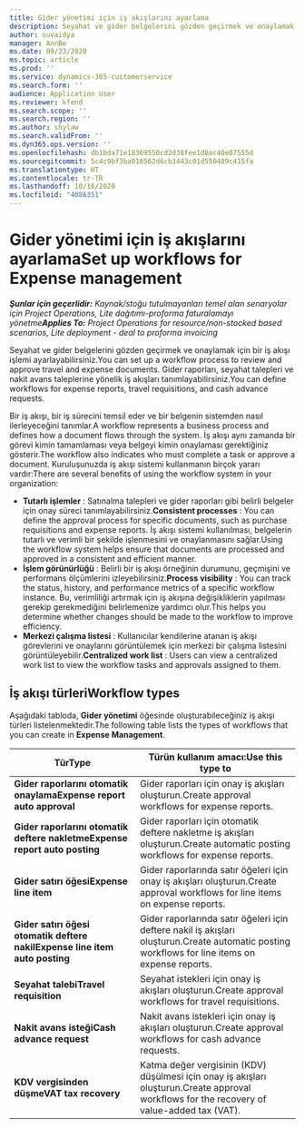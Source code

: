 ```yaml
---
title: Gider yönetimi için iş akışlarını ayarlama
description: Seyahat ve gider belgelerini gözden geçirmek ve onaylamak için kullanılan bir iş akışı işlemi ayarlayabilirsiniz.
author: suvaidya
manager: AnnBe
ms.date: 09/23/2020
ms.topic: article
ms.prod: ''
ms.service: dynamics-365-customerservice
ms.search.form: ''
audience: Application User
ms.reviewer: kfend
ms.search.scope: ''
ms.search.region: ''
ms.author: shylaw
ms.search.validFrom: ''
ms.dyn365.ops.version: ''
ms.openlocfilehash: db1bda71e18369550cd2d38fee1d0ac40e07555d
ms.sourcegitcommit: 5c4c9bf3ba018562d6cb3443c01d550489c415fa
ms.translationtype: HT
ms.contentlocale: tr-TR
ms.lasthandoff: 10/16/2020
ms.locfileid: "4086351"
---
```

# <a name="set-up-workflows-for-expense-management"></a><span data-ttu-id="91cbe-103">Gider yönetimi için iş akışlarını ayarlama</span><span class="sxs-lookup"><span data-stu-id="91cbe-103">Set up workflows for Expense management</span></span>

<span data-ttu-id="91cbe-104">_**Şunlar için geçerlidir:** Kaynak/stoğu tutulmayanları temel alan senaryolar için Project Operations, Lite dağıtımı-proforma faturalamayı yönetme_</span><span class="sxs-lookup"><span data-stu-id="91cbe-104">_**Applies To:** Project Operations for resource/non-stocked based scenarios, Lite deployment - deal to proforma invoicing_</span></span>

<span data-ttu-id="91cbe-105">Seyahat ve gider belgelerini gözden geçirmek ve onaylamak için bir iş akışı işlemi ayarlayabilirsiniz.</span><span class="sxs-lookup"><span data-stu-id="91cbe-105">You can set up a workflow process to review and approve travel and expense documents.</span></span> <span data-ttu-id="91cbe-106">Gider raporları, seyahat talepleri ve nakit avans taleplerine yönelik iş akışları tanımlayabilirsiniz.</span><span class="sxs-lookup"><span data-stu-id="91cbe-106">You can define workflows for expense reports, travel requisitions, and cash advance requests.</span></span>

<span data-ttu-id="91cbe-107">Bir iş akışı, bir iş sürecini temsil eder ve bir belgenin sistemden nasıl ilerleyeceğini tanımlar.</span><span class="sxs-lookup"><span data-stu-id="91cbe-107">A workflow represents a business process and defines how a document flows through the system.</span></span> <span data-ttu-id="91cbe-108">İş akışı aynı zamanda bir görevi kimin tamamlaması veya belgeyi kimin onaylaması gerektiğiniz gösterir.</span><span class="sxs-lookup"><span data-stu-id="91cbe-108">The workflow also indicates who must complete a task or approve a document.</span></span> <span data-ttu-id="91cbe-109">Kuruluşunuzda iş akışı sistemi kullanmanın birçok yararı vardır:</span><span class="sxs-lookup"><span data-stu-id="91cbe-109">There are several benefits of using the workflow system in your organization:</span></span>

- <span data-ttu-id="91cbe-110">**Tutarlı işlemler** : Satınalma talepleri ve gider raporları gibi belirli belgeler için onay süreci tanımlayabilirsiniz.</span><span class="sxs-lookup"><span data-stu-id="91cbe-110">**Consistent processes** : You can define the approval process for specific documents, such as purchase requisitions and expense reports.</span></span> <span data-ttu-id="91cbe-111">İş akışı sistemi kullanılması, belgelerin tutarlı ve verimli bir şekilde işlenmesini ve onaylanmasını sağlar.</span><span class="sxs-lookup"><span data-stu-id="91cbe-111">Using the workflow system helps ensure that documents are processed and approved in a consistent and efficient manner.</span></span>
- <span data-ttu-id="91cbe-112">**İşlem görünürlüğü** : Belirli bir iş akışı örneğinin durumunu, geçmişini ve performans ölçümlerini izleyebilirsiniz.</span><span class="sxs-lookup"><span data-stu-id="91cbe-112">**Process visibility** : You can track the status, history, and performance metrics of a specific workflow instance.</span></span> <span data-ttu-id="91cbe-113">Bu, verimliliği artırmak için iş akışına değişikliklerin yapılması gerekip gerekmediğini belirlemenize yardımcı olur.</span><span class="sxs-lookup"><span data-stu-id="91cbe-113">This helps you determine whether changes should be made to the workflow to improve efficiency.</span></span>
- <span data-ttu-id="91cbe-114">**Merkezi çalışma listesi** : Kullanıcılar kendilerine atanan iş akışı görevlerini ve onaylarını görüntülemek için merkezi bir çalışma listesini görüntüleyebilir.</span><span class="sxs-lookup"><span data-stu-id="91cbe-114">**Centralized work list** : Users can view a centralized work list to view the workflow tasks and approvals assigned to them.</span></span> 

## <a name="workflow-types"></a><span data-ttu-id="91cbe-115">İş akışı türleri</span><span class="sxs-lookup"><span data-stu-id="91cbe-115">Workflow types</span></span>

<span data-ttu-id="91cbe-116">Aşağıdaki tabloda, **Gider yönetimi** öğesinde oluşturabileceğiniz iş akışı türleri listelenmektedir.</span><span class="sxs-lookup"><span data-stu-id="91cbe-116">The following table lists the types of workflows that you can create in **Expense Management**.</span></span>


|              <span data-ttu-id="91cbe-117"><strong>Tür</strong></span><span class="sxs-lookup"><span data-stu-id="91cbe-117"><strong>Type</strong></span></span>              |                   <span data-ttu-id="91cbe-118"><strong>Türün kullanım amacı:</strong></span><span class="sxs-lookup"><span data-stu-id="91cbe-118"><strong>Use this type to</strong></span></span>                   |
|-------------------------------------------------|-----------------------------------------------------------------------|
|   <span data-ttu-id="91cbe-119"><strong>Gider raporlarını otomatik onaylama</strong></span><span class="sxs-lookup"><span data-stu-id="91cbe-119"><strong>Expense report auto approval</strong></span></span> |            <span data-ttu-id="91cbe-120">Gider raporları için onay iş akışları oluşturun.</span><span class="sxs-lookup"><span data-stu-id="91cbe-120">Create approval workflows for expense reports.</span></span>             |
|  <span data-ttu-id="91cbe-121"><strong>Gider raporlarını otomatik deftere nakletme</strong></span><span class="sxs-lookup"><span data-stu-id="91cbe-121"><strong>Expense report auto posting</strong></span></span>   |        <span data-ttu-id="91cbe-122">Gider raporları için otomatik deftere nakletme iş akışları oluşturun.</span><span class="sxs-lookup"><span data-stu-id="91cbe-122">Create automatic posting workflows for expense reports.</span></span>        |
|       <span data-ttu-id="91cbe-123"><strong>Gider satırı öğesi</strong></span><span class="sxs-lookup"><span data-stu-id="91cbe-123"><strong>Expense line item</strong></span></span>        |     <span data-ttu-id="91cbe-124">Gider raporlarında satır öğeleri için onay iş akışları oluşturun.</span><span class="sxs-lookup"><span data-stu-id="91cbe-124">Create approval workflows for line items on expense reports.</span></span>      |
| <span data-ttu-id="91cbe-125"><strong>Gider satırı öğesi otomatik deftere nakil</strong></span><span class="sxs-lookup"><span data-stu-id="91cbe-125"><strong>Expense line item auto posting</strong></span></span> | <span data-ttu-id="91cbe-126">Gider raporlarında satır öğeleri için deftere nakil iş akışları oluşturun.</span><span class="sxs-lookup"><span data-stu-id="91cbe-126">Create automatic posting workflows for line items on expense reports.</span></span> |
|       <span data-ttu-id="91cbe-127"><strong>Seyahat talebi</strong></span><span class="sxs-lookup"><span data-stu-id="91cbe-127"><strong>Travel requisition</strong></span></span>       |          <span data-ttu-id="91cbe-128">Seyahat istekleri için onay iş akışları oluşturun.</span><span class="sxs-lookup"><span data-stu-id="91cbe-128">Create approval workflows for travel requisitions.</span></span>           |
|      <span data-ttu-id="91cbe-129"><strong>Nakit avans isteği</strong></span><span class="sxs-lookup"><span data-stu-id="91cbe-129"><strong>Cash advance request</strong></span></span>      |         <span data-ttu-id="91cbe-130">Nakit avans istekleri için onay iş akışları oluşturun.</span><span class="sxs-lookup"><span data-stu-id="91cbe-130">Create approval workflows for cash advance requests.</span></span>          |
|        <span data-ttu-id="91cbe-131"><strong>KDV vergisinden düşme</strong></span><span class="sxs-lookup"><span data-stu-id="91cbe-131"><strong>VAT tax recovery</strong></span></span>        | <span data-ttu-id="91cbe-132">Katma değer vergisinin (KDV) düşülmesi için onay iş akışları oluşturun.</span><span class="sxs-lookup"><span data-stu-id="91cbe-132">Create approval workflows for the recovery of value-added tax (VAT).</span></span>  |
